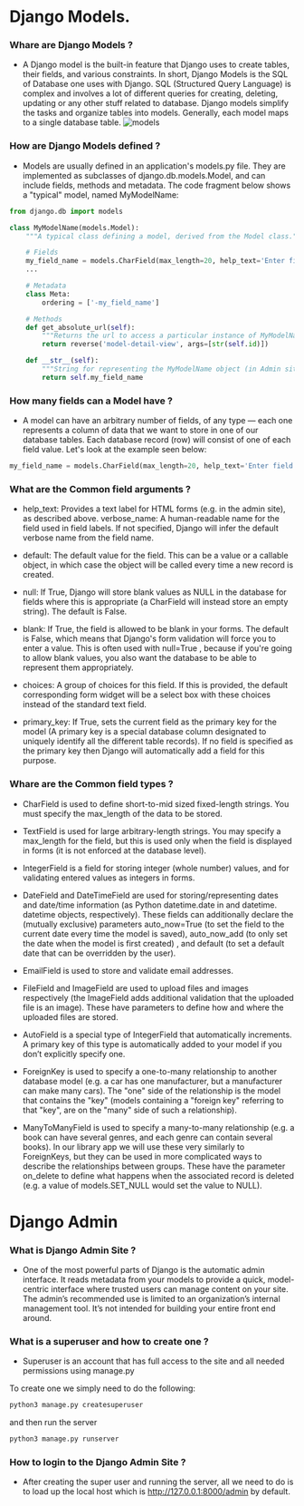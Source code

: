 # **Django Models.**

### Whare are Django Models ?

- A Django model is the built-in feature that Django uses to create tables, their fields, and various constraints. In short, Django Models is the SQL of Database one uses with Django. SQL (Structured Query Language) is complex and involves a lot of different queries for creating, deleting, updating or any other stuff related to database. Django models simplify the tasks and organize tables into models. Generally, each model maps to a single database table.
![models](https://d2gdtie5ivbdow.cloudfront.net/media/images/models.PNG)
### How are Django Models defined ?

- Models are usually defined in an application's models.py file. They are implemented as subclasses of django.db.models.Model, and can include fields, methods and metadata. The code fragment below shows a "typical" model, named MyModelName:

```python
from django.db import models

class MyModelName(models.Model):
    """A typical class defining a model, derived from the Model class."""

    # Fields
    my_field_name = models.CharField(max_length=20, help_text='Enter field documentation')
    ...

    # Metadata
    class Meta:
        ordering = ['-my_field_name']

    # Methods
    def get_absolute_url(self):
        """Returns the url to access a particular instance of MyModelName."""
        return reverse('model-detail-view', args=[str(self.id)])

    def __str__(self):
        """String for representing the MyModelName object (in Admin site etc.)."""
        return self.my_field_name

```

### How many fields can a Model have ?

- A model can have an arbitrary number of fields, of any type — each one represents a column of data that we want to store in one of our database tables. Each database record (row) will consist of one of each field value. Let's look at the example seen below:

```python
my_field_name = models.CharField(max_length=20, help_text='Enter field documentation')

```

### What are the Common field arguments ?

- help_text: Provides a text label for HTML forms (e.g. in the admin site), as described above.
verbose_name: A human-readable name for the field used in field labels. If not specified, Django will infer the default verbose name from the field name.

- default: The default value for the field. This can be a value or a callable object, in which case the object will be called every time a new record is created.

- null: If True, Django will store blank values as NULL in the database for fields where this is appropriate (a CharField will instead store an empty string). The default is False.

- blank: If True, the field is allowed to be blank in your forms. The default is False, which means that Django's form validation will force you to enter a value. This is often used with null=True , because if you're going to allow blank values, you also want the database to be able to represent them appropriately.

- choices: A group of choices for this field. If this is provided, the default corresponding form widget will be a select box with these choices instead of the standard text field.

- primary_key: If True, sets the current field as the primary key for the model (A primary key is a special database column designated to uniquely identify all the different table records). If no field is specified as the primary key then Django will automatically add a field for this purpose.

### Whare are the Common field types ?

* CharField is used to define short-to-mid sized fixed-length strings. You must specify the max_length of the data to be stored.
* TextField is used for large arbitrary-length strings. You may specify a max_length for the field, but this is used only when the field is displayed in forms (it is not enforced at the database level).

* IntegerField is a field for storing integer (whole number) values, and for validating entered values as integers in forms.

* DateField and DateTimeField are used for storing/representing dates and date/time information (as Python datetime.date in and datetime.
datetime objects, respectively). These fields can additionally declare the (mutually exclusive) parameters auto_now=True (to set the field to the current date every time the model is saved), auto_now_add (to only set the date when the model is first created) , and default (to set a default date that can be overridden by the user).

* EmailField is used to store and validate email addresses.

* FileField and ImageField are used to upload files and images respectively (the ImageField adds additional validation that the uploaded file is an image). These have parameters to define how and where the uploaded files are stored.

* AutoField is a special type of IntegerField that automatically increments. A primary key of this type is automatically added to your model if you don’t explicitly specify one.

* ForeignKey is used to specify a one-to-many relationship to another database model (e.g. a car has one manufacturer, but a manufacturer can make many cars). The "one" side of the relationship is the model that contains the "key" (models containing a "foreign key" referring to that "key", are on the "many" side of such a relationship).

* ManyToManyField is used to specify a many-to-many relationship (e.g. a book can have several genres, and each genre can contain several books). In our library app we will use these very similarly to ForeignKeys, but they can be used in more complicated ways to describe the relationships between groups. These have the parameter on_delete to define what happens when the associated record is deleted (e.g. a value of models.SET_NULL would set the value to NULL).

# Django Admin


### What is Django Admin Site ?

- One of the most powerful parts of Django is the automatic admin interface. It reads metadata from your models to provide a quick, model-centric interface where trusted users can manage content on your site. The admin’s recommended use is limited to an organization’s internal management tool. It’s not intended for building your entire front end around.


### What is a superuser and how to create one ?

- Superuser is an account that has full access to the site and all needed permissions using manage.py

To create one we simply need to do the following:

```python
python3 manage.py createsuperuser
```
and then run the server

```python
python3 manage.py runserver
```

### How to login to the Django Admin Site ?

- After creating the super user and running the server, all we need to do is to load up the local host which is http://127.0.0.1:8000/admin by default.


